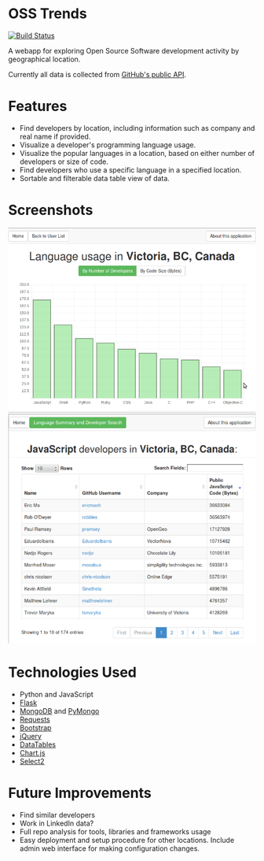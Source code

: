 OSS Trends
==========

[![Build Status](https://travis-ci.org/drusk/osstrends.svg?branch=master)](https://travis-ci.org/drusk/osstrends)

A webapp for exploring Open Source Software development activity by
geographical location.

Currently all data is collected from
[GitHub's public API](http://developer.github.com/v3/).

Features
========
* Find developers by location, including information such as company and
  real name if provided.
* Visualize a developer's programming language usage.
* Visualize the popular languages in a location, based on either number of
  developers or size of code.
* Find developers who use a specific language in a specified location.
* Sortable and filterable data table view of data.

Screenshots
===========
![Programming language usage in Victoria, BC](/docs/barchart.png?raw=true "Programming language usage in Victoria, BC")
![JavaScript developers in Victoria, BC](/docs/datatable.png?raw=true "JavaScript developers in Victoria, BC")

Technologies Used
=================
* Python and JavaScript
* [Flask](http://flask.pocoo.org/)
* [MongoDB](http://www.mongodb.org/) and
  [PyMongo](https://github.com/mongodb/mongo-python-driver)
* [Requests](http://requests.readthedocs.org/en/latest/)
* [Bootstrap](http://getbootstrap.com/)
* [jQuery](http://jquery.com/)
* [DataTables](http://datatables.net/)
* [Chart.js](http://www.chartjs.org/)
* [Select2](http://ivaynberg.github.io/select2/)

Future Improvements
===================
* Find similar developers
* Work in LinkedIn data?
* Full repo analysis for tools, libraries and frameworks usage
* Easy deployment and setup procedure for other locations.  Include admin
  web interface for making configuration changes.